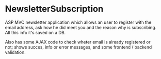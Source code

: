 # NewsletterSubscription
ASP MVC newsletter application which allows an user to register with the email address, ask how he did meet you and the reason why is subscribing. All this info it's saved on a DB.

Also has some AJAX code to check wheter email is already registered or not; shows succes, info or error messages, and some frontend / backend validation.
